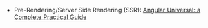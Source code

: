 * Pre-Rendering/Server Side Rendering (SSR): [Angular Universal: a Complete Practical Guide](https://blog.angular-university.io/angular-universal/)